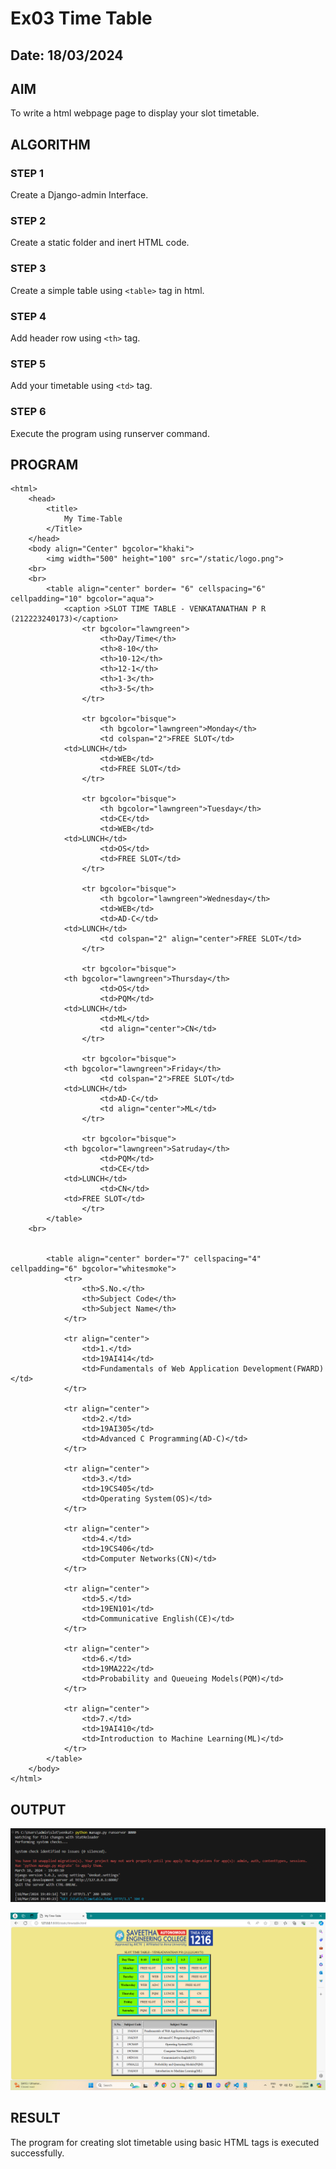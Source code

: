 # Ex03 Time Table

## Date: 18/03/2024

## AIM
To write a html webpage page to display your slot timetable.

## ALGORITHM
### STEP 1
Create a Django-admin Interface.

### STEP 2
Create a static folder and inert HTML code.

### STEP 3
Create a simple table using ```<table>``` tag in html.

### STEP 4
Add header row using ```<th>``` tag.

### STEP 5
Add your timetable using ```<td>``` tag.

### STEP 6
Execute the program using runserver command.

## PROGRAM
```
<html>
    <head>
        <title>
            My Time-Table
        </Title>
    </head>
    <body align="Center" bgcolor="khaki">
        <img width="500" height="100" src="/static/logo.png">
	<br>
	<br>
        <table align="center" border= "6" cellspacing="6" cellpadding="10" bgcolor="aqua">
            <caption >SLOT TIME TABLE - VENKATANATHAN P R (212223240173)</caption>
                <tr bgcolor="lawngreen">
                    <th>Day/Time</th>
                    <th>8-10</th>
                    <th>10-12</th>
                    <th>12-1</th>
                    <th>1-3</th>
                    <th>3-5</th>
                </tr>
                
                <tr bgcolor="bisque">
                    <th bgcolor="lawngreen">Monday</th>
                    <td colspan="2">FREE SLOT</td>
		    <td>LUNCH</td>
                    <td>WEB</td>
                    <td>FREE SLOT</td>
                </tr>
            
                <tr bgcolor="bisque">
                    <th bgcolor="lawngreen">Tuesday</th>
                    <td>CE</td>
                    <td>WEB</td>
		    <td>LUNCH</td>
                    <td>OS</td>
                    <td>FREE SLOT</td>
                </tr>
            
                <tr bgcolor="bisque">
                    <th bgcolor="lawngreen">Wednesday</th>
                    <td>WEB</td>
                    <td>AD-C</td>
		    <td>LUNCH</td>
                    <td colspan="2" align="center">FREE SLOT</td>
                </tr>
                
                <tr bgcolor="bisque">
            <th bgcolor="lawngreen">Thursday</th>
                    <td>OS</td>
                    <td>PQM</td>
		    <td>LUNCH</td>
                    <td>ML</td>
                    <td align="center">CN</td>
                </tr>
            
                <tr bgcolor="bisque">
		    <th bgcolor="lawngreen">Friday</th>
                    <td colspan="2">FREE SLOT</td>
		    <td>LUNCH</td>
                    <td>AD-C</td>
                    <td align="center">ML</td>
                </tr>   
                
                <tr bgcolor="bisque">
		    <th bgcolor="lawngreen">Satruday</th>
                    <td>PQM</td>
                    <td>CE</td>
		    <td>LUNCH</td>
                    <td>CN</td>
		    <td>FREE SLOT</td>
                </tr>
        </table>
	<br>


        <table align="center" border="7" cellspacing="4" cellpadding="6" bgcolor="whitesmoke">
            <tr>
                <th>S.No.</th>
                <th>Subject Code</th>
                <th>Subject Name</th>
            </tr>

            <tr align="center">
                <td>1.</td>
                <td>19AI414</td>
                <td>Fundamentals of Web Application Development(FWARD)</td>
            </tr>

            <tr align="center">
                <td>2.</td>
                <td>19AI305</td>
                <td>Advanced C Programming(AD-C)</td>
            </tr>

            <tr align="center">
                <td>3.</td>
                <td>19CS405</td>
                <td>Operating System(OS)</td>
            </tr>

            <tr align="center">
                <td>4.</td>
                <td>19CS406</td>
                <td>Computer Networks(CN)</td>
            </tr>

            <tr align="center">
                <td>5.</td>
                <td>19EN101</td>
                <td>Communicative English(CE)</td>
            </tr>

            <tr align="center">
                <td>6.</td>
                <td>19MA222</td>
                <td>Probability and Queueing Models(PQM)</td>
            </tr>

            <tr align="center">
                <td>7.</td>
                <td>19AI410</td>
                <td>Introduction to Machine Learning(ML)</td>
            </tr>
        </table>
    </body>
</html>
```

## OUTPUT

![alt text](<Screenshot 2024-03-18 195130.png>)

![alt text](<Screenshot 2024-03-18 194847.png>)

## RESULT
The program for creating slot timetable using basic HTML tags is executed successfully.
